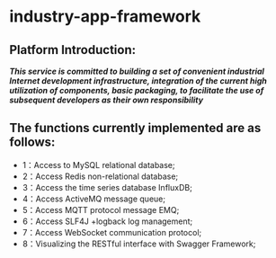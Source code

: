 # industry-app-framework

## Platform Introduction:
***This service is committed to building a set of convenient industrial Internet development infrastructure, 
integration of the current high utilization of components, basic packaging, to facilitate the use of 
subsequent developers as their own responsibility***
## The functions currently implemented are as follows:
* 1：Access to MySQL relational database;
* 2：Access Redis non-relational database;
* 3：Access the time series database InfluxDB;
* 4：Access ActiveMQ message queue;
* 5：Access MQTT protocol message EMQ;
* 6：Access SLF4J +logback log management;
* 7：Access WebSocket communication protocol;
* 8：Visualizing the RESTful interface with Swagger Framework;


